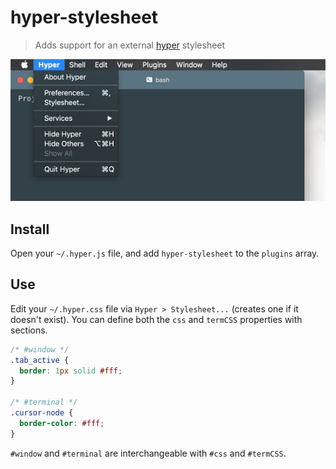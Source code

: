 # hyper-stylesheet

> Adds support for an external [hyper](https://hyper.is) stylesheet

![Screenshot][screenshot]

## Install

Open your `~/.hyper.js` file, and add `hyper-stylesheet` to the `plugins` array.

## Use

Edit your `~/.hyper.css` file via `Hyper > Stylesheet...` (creates one if it doesn't exist). You can define both the `css` and `termCSS` properties with sections.

```css
/* #window */
.tab_active {
  border: 1px solid #fff;
}

/* #terminal */
.cursor-node {
  border-color: #fff;
}
```

`#window` and `#terminal` are interchangeable with `#css` and `#termCSS`.

[screenshot]: img/screenshot.png
